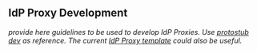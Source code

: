 ## IdP Proxy Development

*provide here guidelines to be used to develop IdP Proxies. Use [protostub dev](https://github.com/reTHINK-project/specs/blob/master/messaging-framework/stub-specification.md) as reference. The current [IdP Proxy template](https://github.com/reTHINK-project/dev-protostubs/blob/master/src/idpproxy/ProxyStubTemplate.js) could also be useful.*
